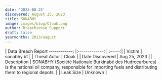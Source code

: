 ```yaml
---
date: '2023-08-25'
discovered: August 25, 2023
title: SONABHY
image: images/blog/Cloak.png
author: Breachsense Support
draft: false
yearmonths: 2023/august
---
```



| Data Breach Report
------------:     |:-------------:    | :-----:|
| Victim      | sonabhy.bf      | 
| Threat Actor      |  Cloak     | 
| Date Discovered      | Aug 25, 2023      | 
| Description      | SONABHY (Société Nationale Burkinabé des Hudrocarbures) is the national oil company, responsible for importing fuels and distributing them to regional depots.      | 
| Leak Size      | Unknown      | 

